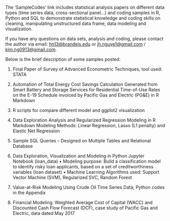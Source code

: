The ‘SampleCodes’ link includes statistical analysis papers on different data types (time series data, cross-sectional panel…) and coding samples in R, Python and SQL to demonstrate statistical knowledge and coding skills on cleaning, manipulating unstructured data frame, data modeling and visualization.

If you have any questions on data sets, analysis and coding, please contact the author via email: hn13@brandeis.edu or jh.nguye1@gmail.com / kim.ng0913@gmail.com.

Below is the brief description of some samples posted:

1. Final Paper of Survey of Advanced Econometric Techniques, tool used: STATA

2.	Automation of Total Energy Cost Savings Calculation Generated from Smart Battery and Storage Services for Residential Time-of-Use Rates on the E-19 Schedule invoiced by Pacific Gas and Electric (PG&E) in R Markdown
   
3.	R scripts for compare different model and ggplot2 visualization
   
4.	Data Exploration Analysis and Regularized Regression Modeling in R Markdown
Modeling Methods: Linear Regression, Lasso (L1 penalty) and Elastic Net Regression

5.	Sample SQL Queries – Designed on Multiple Tables and Relational Database
   
6.	 Data Exploration, Visualization and Modeling in Python Jupyter Notebook (loan_data)
•       Modeling purpose: Build a classification model to identify risky loan applicants, based on a set of creditworthiness variables (loan dataset)
•       Machine Learning Algorithms used: Support Vector Machine (SVM), Regularized SVC, Random Forest

7. 	Value-at-Risk Modeling Using Crude Oil Time Series Data; Python codes in the Appendix
8. 	Financial Modeling: Weighted Average Cost of Capital (WACC) and Discounted Cash Flow Forecast (DCF), case study of Pacific Gas and Electric, data dated May 2017
